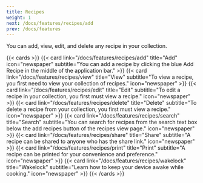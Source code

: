 ```yaml
---
title: Recipes
weight: 1
next: /docs/features/recipes/add
prev: /docs/features
---
```


You can add, view, edit, and delete any recipe in your collection.

{{< cards >}}
    {{< card link="/docs/features/recipes/add"
            title="Add"
            icon="newspaper"
            subtitle="You can add a recipe by clicking the blue Add Recipe in the middle of the application bar." >}}
    {{< card link="/docs/features/recipes/view"
            title="View"
            subtitle="To view a recipe, you first need to view your collection of recipes."
            icon="newspaper" >}}
    {{< card link="/docs/features/recipes/edit"
            title="Edit"
            subtitle="To edit a recipe in your collection, you first must view a recipe."
            icon="newspaper" >}}
    {{< card link="/docs/features/recipes/delete"
            title="Delete"
            subtitle="To delete a recipe from your collection, you first must view a recipe."
            icon="newspaper" >}}
    {{< card link="/docs/features/recipes/search"
            title="Search"
            subtitle="You can search for recipes from the search text box below the add recipes button of the recipes view page."
            icon="newspaper" >}}
    {{< card link="/docs/features/recipes/share"
            title="Share"
            subtitle="A recipe can be shared to anyone who has the share link."
            icon="newspaper" >}}
    {{< card link="/docs/features/recipes/print"
            title="Print"
            subtitle="A recipe can be printed for your convenience and preference."
            icon="newspaper" >}}
    {{< card link="/docs/features/recipes/wakelock"
            title="Wakelock"
            subtitle="Learn how to keep your device awake while cooking."
            icon="newspaper" >}}
{{< /cards >}}
